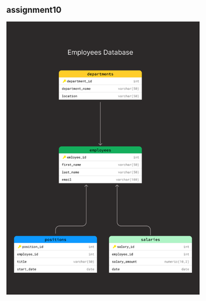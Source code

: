 ## assignment10

<img src="https://github.com/naa7/assignment10/blob/main/screenshots/database_ER.png">